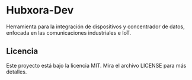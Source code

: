 # Hubxora-Dev

Herramienta para la integración de dispositivos y concentrador de datos, enfocada en las comunicaciones industriales e IoT.

## Licencia

Este proyecto está bajo la licencia MIT. Mira el archivo LICENSE para más detalles.
